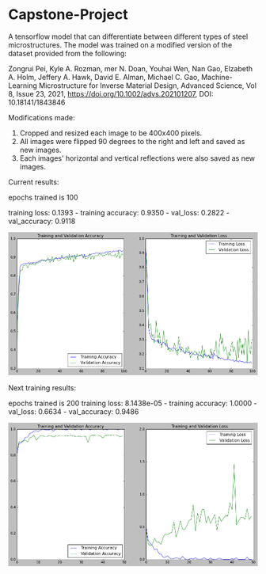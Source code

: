 # Capstone-Project
 A tensorflow model that can differentiate between different types of steel microstructures. The model was trained on a modified version of the dataset provided from the following:

 
 Zongrui Pei, Kyle A. Rozman, mer N. Doan, Youhai Wen, Nan Gao, Elzabeth A. Holm, Jeffery A. Hawk, David E. Alman, Michael C. Gao, Machine-Learning Microstructure for Inverse Material Design, Advanced Science, Vol 8, Issue 23, 2021, https://doi.org/10.1002/advs.202101207, DOI: 10.18141/1843846

 
Modifications made:
1. Cropped and resized each image to be 400x400 pixels.
2. All images were flipped 90 degrees to the right and left and saved as new images.
3. Each images' horizontal and vertical reflections were also saved as new images.


Current results:

epochs trained is 100

training loss: 0.1393 - training accuracy: 0.9350 - val_loss: 0.2822 - val_accuracy: 0.9118

![Alt text](image.png)


Next training results:

epochs trained is 200
training loss: 8.1438e-05 - training accuracy: 1.0000 - val_loss: 0.6634 - val_accuracy: 0.9486

![Alt text](image-1.png)